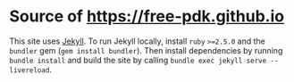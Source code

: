 # Source of https://free-pdk.github.io

This site uses [Jekyll](https://jekyllrb.com/).
To run Jekyll locally, install `ruby` `>=2.5.0` and the `bundler` gem (`gem install bundler`).
Then install dependencies by running `bundle install` and build the site by calling `bundle exec jekyll serve --livereload`.